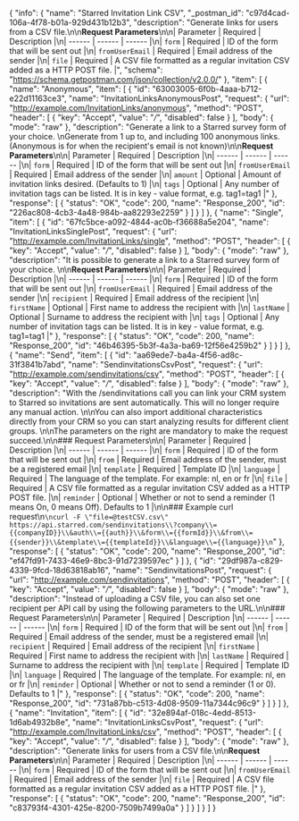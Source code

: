 {
  "info": {
    "name": "Starred Invitation Link CSV",
    "_postman_id": "c97d4cad-106a-4f78-b01a-929d431b12b3",
    "description": "Generate links for users from a CSV file.\n\n**Request Parameters**\n\n| Parameter | Required | Description |\n| ------ | ------ | ------ |\n| `form` | Required | ID of the form that will be sent out |\n| `fromUserEmail` | Required | Email address of the sender |\n| `file` | Required | A CSV file formatted as a regular invitation CSV added as a HTTP POST file. |",
    "schema": "https://schema.getpostman.com/json/collection/v2.0.0/"
  },
  "item": [
    {
      "name": "Anonymous",
      "item": [
        {
          "id": "63003005-6f0b-4aaa-b712-e22d11163ce3",
          "name": "InvitationLinksAnonymousPost",
          "request": {
            "url": "http://example.com/InvitationLinks/anonymous",
            "method": "POST",
            "header": [
              {
                "key": "Accept",
                "value": "*/*",
                "disabled": false
              }
            ],
            "body": {
              "mode": "raw"
            },
            "description": "Generate a link to a Starred survey form of your choice. \nGenerate from 1 up to, and including 100 anonymous links. (Anonymous is for when the recipient's email is not known)\n\n**Request Parameters**\n\n| Parameter | Required | Description |\n| ------ | ------ | ------ |\n| `form` | Required | ID of the form that will be sent out |\n| `fromUserEmail` | Required | Email address of the sender |\n| `amount` | Optional | Amount of invitation links desired. (Defaults to 1) |\n| `tags` | Optional | Any number of invitation tags can be listed. It is in key - value format, e.g. tag1=tag1 |"
          },
          "response": [
            {
              "status": "OK",
              "code": 200,
              "name": "Response_200",
              "id": "226ac808-4cb3-4a48-984b-aa82293e2259"
            }
          ]
        }
      ]
    },
    {
      "name": "Single",
      "item": [
        {
          "id": "67fc5bce-a092-4844-ac0b-f36688a5e204",
          "name": "InvitationLinksSinglePost",
          "request": {
            "url": "http://example.com/InvitationLinks/single",
            "method": "POST",
            "header": [
              {
                "key": "Accept",
                "value": "*/*",
                "disabled": false
              }
            ],
            "body": {
              "mode": "raw"
            },
            "description": "It is possible to generate a link to a Starred survey form of your choice. \n\n**Request Parameters**\n\n| Parameter | Required | Description |\n| ------ | ------ | ------ |\n| `form` | Required | ID of the form that will be sent out |\n| `fromUserEmail` | Required | Email address of the sender |\n| `recipient` | Required | Email address of the recipient |\n| `firstName` | Optional | First name to address the recipient with |\n| `lastName` | Optional | Surname to address the recipient with |\n| `tags` | Optional | Any number of invitation tags can be listed. It is in key - value format, e.g. tag1=tag1 |"
          },
          "response": [
            {
              "status": "OK",
              "code": 200,
              "name": "Response_200",
              "id": "46b46395-5b3f-4a3a-ba69-12f56e4259b2"
            }
          ]
        }
      ]
    },
    {
      "name": "Send",
      "item": [
        {
          "id": "aa69ede7-ba4a-4f56-ad8c-31f3841b7abd",
          "name": "SendinvitationsCsvPost",
          "request": {
            "url": "http://example.com/sendinvitations/csv",
            "method": "POST",
            "header": [
              {
                "key": "Accept",
                "value": "*/*",
                "disabled": false
              }
            ],
            "body": {
              "mode": "raw"
            },
            "description": "With the /sendinvitations call you can link your CRM system to Starred so invitations are sent automatically. This will no longer require any manual action. \n\nYou can also import additional characteristics directly from your CRM so you can start analyzing results for different client groups. \n\nThe parameters on the right are mandatory to make the request succeed.\n\n### Request Parameters\n\n| Parameter | Required | Description |\n| ------ | ------ | ------ |\n| `form` | Required | ID of the form that will be sent out |\n| `from` | Required | Email address of the sender, must be a registered email |\n| `template` | Required | Template ID |\n| `language` | Required | The language of the template. For example: nl, en or fr |\n| `file` | Required | A CSV file formatted as a regular invitation CSV added as a HTTP POST file. |\n| `reminder` | Optional | Whether or not to send a reminder (1 means On, 0 means Off). Defaults to 1 |\n\n### Example curl request\n```\ncurl -F \"file=@testCSV.csv\" https://api.starred.com/sendinvitations\\?company\\={{companyID}}\\&auth\\={{auth}}\\&form\\={{formId}}\\&from\\={{sender}}\\&template\\={{templateId}}\\&language\\={{language}}\n```"
          },
          "response": [
            {
              "status": "OK",
              "code": 200,
              "name": "Response_200",
              "id": "ef47fd91-7433-46e9-8bc3-91d7239597ec"
            }
          ]
        },
        {
          "id": "29df987a-c829-4339-9fcd-18d63818ab16",
          "name": "SendinvitationsPost",
          "request": {
            "url": "http://example.com/sendinvitations",
            "method": "POST",
            "header": [
              {
                "key": "Accept",
                "value": "*/*",
                "disabled": false
              }
            ],
            "body": {
              "mode": "raw"
            },
            "description": "Instead of uploading a CSV file, you can also set one recipient per API call by using the following parameters to the URL.\n\n### Request Parameters\n\n| Parameter | Required | Description |\n| ------ | ------ | ------ |\n| `form` | Required | ID of the form that will be sent out |\n| `from` | Required | Email address of the sender, must be a registered email |\n| `recipient` | Required | Email address of the recipient |\n| `firstName` | Required | First name to address the recipient with |\n| `lastName` | Required | Surname to address the recipient with |\n| `template` | Required | Template ID |\n| `language` | Required | The language of the template. For example: nl, en or fr |\n| `reminder` | Optional | Whether or not to send a reminder (1 or 0). Defaults to 1 |"
          },
          "response": [
            {
              "status": "OK",
              "code": 200,
              "name": "Response_200",
              "id": "731a87bb-c513-4d08-9509-11a7344c96c9"
            }
          ]
        }
      ]
    },
    {
      "name": "Invitation",
      "item": [
        {
          "id": "32e894af-018c-4edd-8513-1d6ab4932b8e",
          "name": "InvitationLinksCsvPost",
          "request": {
            "url": "http://example.com/InvitationLinks/csv",
            "method": "POST",
            "header": [
              {
                "key": "Accept",
                "value": "*/*",
                "disabled": false
              }
            ],
            "body": {
              "mode": "raw"
            },
            "description": "Generate links for users from a CSV file.\n\n**Request Parameters**\n\n| Parameter | Required | Description |\n| ------ | ------ | ------ |\n| `form` | Required | ID of the form that will be sent out |\n| `fromUserEmail` | Required | Email address of the sender |\n| `file` | Required | A CSV file formatted as a regular invitation CSV added as a HTTP POST file. |"
          },
          "response": [
            {
              "status": "OK",
              "code": 200,
              "name": "Response_200",
              "id": "c83793f4-4301-425e-8200-7509b7499a0a"
            }
          ]
        }
      ]
    }
  ]
}